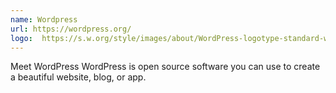 ```yaml
---
name: Wordpress
url: https://wordpress.org/
logo:  https://s.w.org/style/images/about/WordPress-logotype-standard-white.png
---
```

Meet WordPress
WordPress is open source software you can use to create a beautiful website, blog, or app.